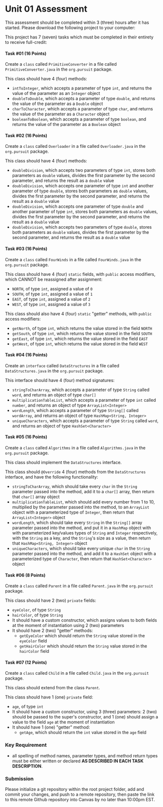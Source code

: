 # Unit 01 Assessment

This assessment should be completed within 3 (three) hours after it has started. Please download the following project to your computer: 

This project has 7 (seven) tasks which must be completed in their entirety to receive full-credit:

#### Task #01 (16 Points)

Create a `class` called `PrimitiveConverter` in a file called `PrimitiveConverter.java` in the `org.pursuit` package.

This class should have 4 (four) methods:
* `intToInteger`, which accepts a parameter of type `int`, and returns the value of the parameter as an `Integer` object
* `doubleToDouble`, which accepts a parameter of type `double`, and returns the value of the parameter as a `Double` object
* `charToCharacter`, which accepts a parameter of type `char`, and returns the value of the parameter as a `Character` object
* `booleanToBoolean`, which accepts a parameter of type `boolean`, and returns the value of the parameter as a `Boolean` object

#### Task #02 (16 Points)

Create a `class` called `Overloader` in a file called `Overloader.java` in the `org.pursuit` package.

This class should have 4 (four) methods:
* `doubleDivision`, which accepts two parameters of type `int`, stores both parameters as `double` values, divides the first parameter by the second parameter, and returns the result as a `double` value
* `doubleDivision`, which accepts one parameter of type `int` and another parameter of type `double`, stores both parameters as `double` values, divides the first parameter by the second parameter, and returns the result as a `double` value
* `doubleDivision`, which accepts one parameter of type `double` and another parameter of type `int`, stores both parameters as `double` values, divides the first parameter by the second parameter, and returns the result as a `double` value
* `doubleDivision`, which accepts two parameters of type `double`, stores both parameters as `double` values, divides the first parameter by the second parameter, and returns the result as a `double` value

#### Task #03 (16 Points)

Create a `class` called `FourWinds` in a file called `FourWinds.java` in the `org.pursuit` package.

This class should have 4 (four) `static` fields, with `public` access modifiers, which CANNOT be reassigned after assignment:
* `NORTH`, of type `int`, assigned a value of `0`
* `SOUTH`, of type `int`, assigned a value of `1`
* `EAST`, of type `int`, assigned a value of `2`
* `WEST`, of type `int`, assigned a value of `3`

This class should also have 4 (four) `static` "getter" methods, with `public` access modifiers:
* `getNorth`, of type `int`, which returns the value stored in the field `NORTH`
* `getSouth`, of type `int`, which returns the value stored in the field `SOUTH`
* `getEast`, of type `int`, which returns the value stored in the field `EAST`
* `getWest`, of type `int`, which returns the value stored in the field `WEST`

#### Task #04 (16 Points)

Create an `interface` called `DataStructures` in a file called `DataStructures.java` in the `org.pursuit` package.

This interface should have 4 (four) method signatures:
* `stringToCharArray`, which accepts a parameter of type `String` called `word`, and returns an object of type `char[]`
* `multiplicationTableList`, which accepts a parameter of type `int` called `number`, and returns an object of type `ArrayList<Integer>`
* `wordLength`, which accepts a parameter of type `String[]` called `wordArray`, and returns an object of type `HashMap<String, Integer>`
* `uniqueCharacters`, which accepts a parameter of type `String` called `word`, and returns an object of type `HashSet<Character>`

#### Task #05 (16 Points)

Create a `class` called `Algorithms` in a file called `Algorithms.java` in the `org.pursuit` package.

This class should implement the `DataStructures` interface.

This class should `@Override` 4 (four) methods from the `DataStructures` interface, and have the following functionality:
* `stringToCharArray`, which should take every `char` in the `String` parameter passed into the method, add it to a `char[]` array, then return that `char[]` array object
* `multiplicationTableList`, which should add every number from 1 to 10, multiplied by the parameter passed into the method, to an `ArrayList` object with a parameterized type of `Integer`, then return that `ArrayList<Integer>` object
* `wordLength`, which should take every `String` in the `String[]` array parameter passed into the method, and put it in a `HashMap` object with with parameterized key/values types of `String` and `Integer` respectively, with the `String` as a key, and the `String`'s size as a value, then return that `HashMap<String, Integer>` object
* `uniqueCharacters`, which should take every unique `char` in the `String` parameter passed into the method, and add it to a `HashSet` object with a parameterized type of `Character`, then return that `HashSet<Character>` object

#### Task #06 (8 Points)

Create a `class` called `Parent` in a file called `Parent.java` in the `org.pursuit` package.

This class should have 2 (two) `private` fields:
* `eyeColor`, of type `String`
* `hairColor`, of type `String`
* It should have a custom constructor, which assigns values to both fields at the moment of instantiation using 2 (two) parameters
* It should have 2 (two) "getter" methods:
  * `getEyeColor` which should return the `String` value stored in the `eyeColor` field
  * `getHairColor` which should return the `String` value stored in the `hairColor` field

#### Task #07 (12 Points)

Create a `class` called `Child` in a file called `Child.java` in the `org.pursuit` package.

This class should extend from the class `Parent`.

This class should have 1 (one) `private` field:
* `age`, of type `int`
* It should have a custom constructor, using 3 (three) parameters: 2 (two) should be passed to the super's constructor, and 1 (one) should assign a value to the field `age` at the moment of instantiation
* It should have 1 (one) "getter" method:
  * `getAge`, which should return the `int` value stored in the `age` field

### Key Requirement
* all spelling of method names, parameter types, and method return types must be either written or declared **AS DESCRIBED IN EACH TASK DESCRIPTION**.

### Submission

Please initialize a git repository within the root project folder, add and commit your changes, and push to a remote repository, then paste the link to this remote Github repository into Canvas by no later than 10:00pm EST.
